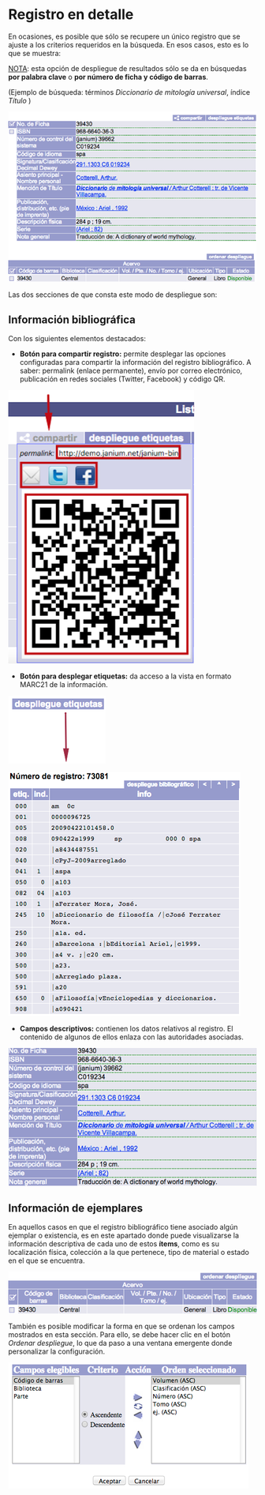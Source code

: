 # Registro en detalle
En ocasiones, es posible que sólo se recupere un único registro que se
ajuste a los criterios requeridos en la búsqueda. En esos casos, esto es
lo que se muestra:

<span style="text-decoration: underline;">NOTA</span>: esta opción de
despliegue de resultados sólo se da en búsquedas **por palabra clave** o
**por número de ficha y código de barras**.

(Ejemplo de búsqueda: términos *Diccionario de mitología universal*,
índice *Título* )

![](despliegue_detalle.png)

Las dos secciones de que consta este modo de despliegue son:

## Información bibliográfica

Con los siguientes elementos destacados:

-   **Botón para compartir registro:** permite desplegar las opciones
    configuradas para compartir la información del registro
    bibliográfico. A saber: permalink (enlace permanente), envío por
    correo electrónico, publicación en redes sociales (Twitter,
    Facebook) y código QR.

[<img src="Opciones_compartir.png" alt="Opciones_compartir" class="aligncenter" width="377" height="554">](Opciones_compartir.png)

-   **Botón para desplegar etiquetas:** da acceso a la vista en formato
    MARC21 de la información.

![](boton_despliegue_etiquetas.png)

![](pantalla_despliegue_etiquetas.png)

-   **Campos descriptivos:** contienen los datos relativos al registro.
    El contenido de algunos de ellos enlaza con las autoridades
    asociadas.

![](info_bibliografica.png)

## Información de ejemplares

En aquellos casos en que el registro bibliográfico tiene asociado algún
ejemplar o existencia, es en este apartado donde puede visualizarse la
información descriptiva de cada uno de estos **ítems**, como es su
localización física, colección a la que pertenece, tipo de material o
estado en el que se encuentra.

![Despliegue de información de ejemplares](despliegue_ejemplares.png)

También es posible modificar la forma en que se ordenan los campos
mostrados en esta sección. Para ello, se debe hacer clic en el botón
*Ordenar despliegue*, lo que da paso a una ventana emergente donde
personalizar la configuración.

![Despliegue de información de ejemplares](ventana_orden_ejemplares.png)

